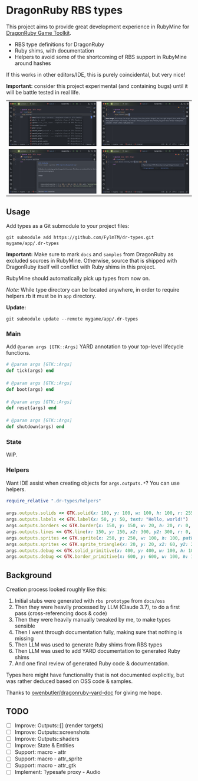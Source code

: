 # DragonRuby RBS types

This project aims to provide great development experience in RubyMine
for [DragonRuby Game Toolkit](https://dragonruby.org/).

* RBS type definitions for DragonRuby
* Ruby shims, with documentation
* Helpers to avoid some of the shortcoming of RBS support in RubyMine around hashes

If this works in other editors/IDE, this is purely coincidental, but very nice!

**Important:** consider this project experimental (and containing bugs) until it will be battle tested in real life.

<table>
<tr>
<td><img src="docs/autocomplete.png"  alt="autocomplete"></td>
<td><img src="docs/params_hint.png"  alt="params hint"></td>
</tr>
<tr>
<td><img src="docs/documentation.png"  alt="type checking"></td>
<td><img src="docs/type_checking.png"  alt="type checking"></td>
</tr>
</table>

## Usage

Add types as a Git submodule to your project files:

```shell
git submodule add https://github.com/FylmTM/dr-types.git mygame/app/.dr-types
```

**Important:** Make sure to mark `docs` and `samples` from DragonRuby as excluded sources in RubyMine.
Otherwise, source that is shipped with DragonRuby itself will conflict with Ruby shims in this project.

RubyMine should automatically pick up types from now on.

_Note:_ While type directory can be located anywhere, in order to require helpers.rb it must be in `app` directory.

**Update:**

```shell
git submodule update --remote mygame/app/.dr-types
```

### Main

Add `@param args [GTK::Args]` YARD annotation to your top-level lifecycle functions.

```ruby
# @param args [GTK::Args]
def tick(args) end

# @param args [GTK::Args]
def boot(args) end

# @param args [GTK::Args]
def reset(args) end

# @param args [GTK::Args]
def shutdown(args) end
```

### State

WIP.

### Helpers

Want IDE assist when creating objects for `args.outputs.*`? You can use helpers.

```ruby
require_relative ".dr-types/helpers"

args.outputs.solids << GTK.solid(x: 100, y: 100, w: 100, h: 100, r: 255, g: 0, b: 0)
args.outputs.labels << GTK.label(x: 50, y: 50, text: "Hello, world!")
args.outputs.borders << GTK.border(x: 150, y: 150, w: 20, h: 20, r: 0, g: 255, b: 0)
args.outputs.lines << GTK.line(x: 150, y: 150, x2: 300, y2: 300, r: 0, g: 0, b: 255)
args.outputs.sprites << GTK.sprite(x: 250, y: 250, w: 100, h: 100, path: "dragonruby.png")
args.outputs.sprites << GTK.sprite_triangle(x: 20, y: 20, x2: 60, y2: 20, x3: 40, y3: 60, path: "dragonruby.png")
args.outputs.debug << GTK.solid_primitive(x: 400, y: 400, w: 100, h: 100, r: 255, g: 0, b: 0)
args.outputs.debug << GTK.border_primitive(x: 600, y: 600, w: 100, h: 100, r: 255, g: 0, b: 0)
```

## Background

Creation process looked roughly like this:

1. Initial stubs were generated with `rbs prototype` from `docs/oss`
2. Then they were heavily processed by LLM (Claude 3.7), to do a first pass (cross-referencing docs & code)
3. Then they were heavily manually tweaked by me, to make types sensible
4. Then I went through documentation fully, making sure that nothing is missing
5. Then LLM was used to generate Ruby shims from RBS types
6. Then LLM was used to add YARD documentation to generated Ruby shims
7. And one final review of generated Ruby code & documentation.

Types here might have functionality that is not documented explicitly, but was rather deduced based on
OSS code & samples.

Thanks to [owenbutler/dragonruby-yard-doc](https://github.com/owenbutler/dragonruby-yard-doc) for giving me hope.

## TODO

- [ ] Improve: Outputs::[] (render targets)
- [ ] Improve: Outputs::screenshots
- [ ] Improve: Outputs::shaders
- [ ] Improve: State & Entities
- [ ] Support: macro - attr
- [ ] Support: macro - attr_sprite
- [ ] Support: macro - attr_gtk
- [ ] Implement: Typesafe proxy - Audio
